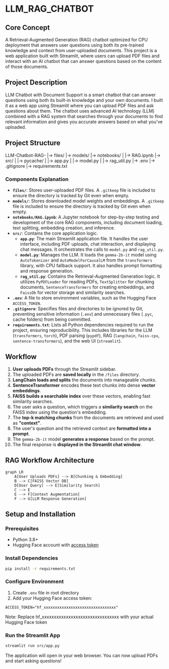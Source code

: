# LLM_RAG_CHATBOT

## Core Concept
A Retrieval-Augmented Generation (RAG) chatbot optimized for CPU deployment that answers user questions using both its pre-trained knowledge and context from user-uploaded documents. This project is a web application built with Streamlit, where users can upload PDF files and interact with an AI chatbot that can answer questions based on the content of those documents.

## Project Description
LLM Chatbot with Document Support is a smart chatbot that can answer questions using both its built-in knowledge and your own documents. I built it as a web app using Streamlit where you can upload PDF files and ask questions about them. The chatbot uses advanced AI technology (LLM) combined with a RAG system that searches through your documents to find relevant information and gives you accurate answers based on what you've uploaded.

## Project Structure
LLM-Chatbot-RAG-
|-> files/
|-> models/
|-> notebooks/
|   |-> RAG.ipynb
|-> src/
|   |-> pycache/
|   |-> app.py
|   |-> model.py
|   |-> rag_util.py
|-> .env
|-> .gitignore
|-> requirements.txt

### Components Explanation

-   **`files/`**: Stores user-uploaded PDF files. A `.gitkeep` file is included to ensure the directory is tracked by Git even when empty.
-   **`models/`**: Stores downloaded model weights and embeddings. A `.gitkeep` file is included to ensure the directory is tracked by Git even when empty.
-   **`notebooks/RAG.ipynb`**: A Jupyter notebook for step-by-step testing and development of the core RAG components, including document loading, text splitting, embedding creation, and inference.
-   **`src/`**: Contains the core application logic.
    -   **`app.py`**: The main Streamlit application file. It handles the user interface, including PDF uploads, chat interaction, and displaying chat messages. It orchestrates the calls to `model.py` and `rag_util.py`.
    -   **`model.py`**: Manages the LLM. It loads the `gemma-2b-it` model using `AutoTokenizer` and `AutoModelForCausalLM` from the `transformers` library, with CPU fallback support. It also handles prompt formatting and response generation.
    -   **`rag_util.py`**: Contains the Retrieval-Augmented Generation logic. It utilizes `PyPDFLoader` for reading PDFs, `TextSplitter` for chunking documents, `SentenceTransformers` for creating embeddings, and `FaissDb` for vector storage and similarity searches.
-   **`.env`**: A file to store environment variables, such as the Hugging Face `ACCESS_TOKEN`.
-   **`.gitignore`**: Specifies files and directories to be ignored by Git, preventing sensitive information (`.env`) and unnecessary files (`.pyc`, cache folders) from being committed.
-   **`requirements.txt`**: Lists all Python dependencies required to run the project, ensuring reproducibility. This includes libraries for the LLM (`transformers`, `torch`), PDF parsing (`pypdf`), RAG (`langchain`, `faiss-cpu`, `sentence-transformers`), and the web UI (`streamlit`).

## Workflow
1.  **User uploads PDFs** through the Streamlit sidebar.
2.  The uploaded PDFs are **saved locally** in the `/files` directory.
3.  **LangChain loads and splits** the documents into manageable chunks.
4.  **SentenceTransformer** encodes these text chunks into dense **vector embeddings**.
5.  **FAISS builds a searchable index** over these vectors, enabling fast similarity searches.
6.  The user asks a question, which triggers a **similarity search** on the FAISS index using the question's embedding.
7.  The **top-k matching chunks** from the documents are retrieved and used as **"context"**.
8.  The user's question and the retrieved context are **formatted into a prompt**.
9.  The `gemma-2b-it` model **generates a response** based on the prompt.
10. The final response is **displayed in the Streamlit chat window**.

## RAG Workflow Architecture

```mermaid
graph LR
    A[User Uploads PDFs] --> B[Chunking & Embedding]
    B --> C[FAISS Vector DB]
    D[User Query] --> E[Similarity Search]
    C --> E
    E --> F[Context Augmentation]
    F --> G[LLM Response Generation]
```

##  Setup and Installation

###  Prerequisites
- Python 3.8+
- Hugging Face account with [access token](https://huggingface.co/settings/tokens)

###  Install Dependencies
```bash
pip install -r requirements.txt
```

### Configure Environment
1. Create `.env` file in root directory  
2. Add your Hugging Face access token:  
```env
ACCESS_TOKEN="hf_xxxxxxxxxxxxxxxxxxxxxxxxxxxxxxxx"
```
Note: Replace hf_xxxxxxxxxxxxxxxxxxxxxxxxxxxxxxxx with your actual Hugging Face token

###  Run the Streamlit App
```bash
streamlit run src/app.py
```
The application will open in your web browser. You can now upload PDFs and start asking questions!
